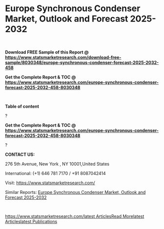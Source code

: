 <h1>Europe Synchronous Condenser Market, Outlook and Forecast 2025-2032</h1><br/><p><strong>Download FREE Sample of this Report @ <a href="https://www.statsmarketresearch.com/download-free-sample/8030348/europe-synchronous-condenser-forecast-2025-2032-458">https://www.statsmarketresearch.com/download-free-sample/8030348/europe-synchronous-condenser-forecast-2025-2032-458</a></strong></p>
 
 
 
 <div><b>Get the Complete Report & TOC @ <a href="https://www.statsmarketresearch.com/europe-synchronous-condenser-forecast-2025-2032-458-8030348">https://www.statsmarketresearch.com/europe-synchronous-condenser-forecast-2025-2032-458-8030348</a></b></div>
 
 
 
 <p><br />
 
 <b>Table of content</b></p>
 
 
 
 <p>? </p>
 
 
 
 <div><b>Get the Complete Report & TOC @ <a href="https://www.statsmarketresearch.com/europe-synchronous-condenser-forecast-2025-2032-458-8030348">https://www.statsmarketresearch.com/europe-synchronous-condenser-forecast-2025-2032-458-8030348</a></b></div>
 
 
 
 <p>? </p>
 
 
 
 <p><b>CONTACT US:</b><br />
 
 276 5th Avenue, New York , NY 10001,United States<br />
 
 International: (+1) 646 781 7170 / +91 8087042414<br />
 
 Visit: <a href="https://www.statsmarketresearch.com/">https://www.statsmarketresearch.com/</a><br />
 
 Similar Reports: <a href="https://www.statsmarketresearch.com/europe-synchronous-condenser-forecast-2025-2032-458-8030348">Europe Synchronous Condenser Market, Outlook and Forecast 2025-2032</a><br />
 
 <br />
 
 <a href="https://gyeongbokgung.com">https://www.statsmarketresearch.com/</a><a href="https://hallyeomaritime.com">latest Articles</a><a href="https://jingwansa.com">Read More</a><a href="https://nguoiviet.jp/">latest Articles</a><a href="https://www.intelmarketresearch.com/">latest Publications</a></p>